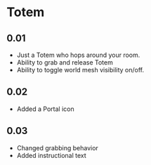 # Totem

## 0.01

 - Just a Totem who hops around your room.
 - Ability to grab and release Totem
 - Ability to toggle world mesh visibility on/off.
 
## 0.02
 
 - Added a Portal icon 
 
## 0.03

 - Changed grabbing behavior
 - Added instructional text